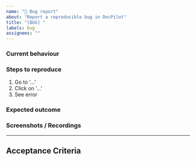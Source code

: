 ```yaml
---
name: "🐛 Bug report"
about: "Report a reproducible bug in DocPilot"
title: "[BUG] "
labels: bug
assignees: ""
---
```


### Current behaviour
<!-- Describe what is happening -->

### Steps to reproduce
1. Go to '...'
2. Click on '...'
3. See error

### Expected outcome
<!-- Describe what you expected to happen -->

### Screenshots / Recordings
<!-- If applicable, add screenshots or recordings to help explain your problem -->

---

## Acceptance Criteria
<!-- Any specific requirements to be fulfilled to fix the issue, leave empty if not needed -->
